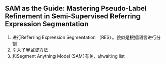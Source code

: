 ## SAM as the Guide: Mastering Pseudo-Label Refinement in Semi-Supervised Referring Expression Segmentation
1. 进行Referring Expression Segmentation （RES）。貌似是根据语言进行分割
2. 引入了半监督方法
3. 和Segment Anything Model (SAM)有关，放waiting list